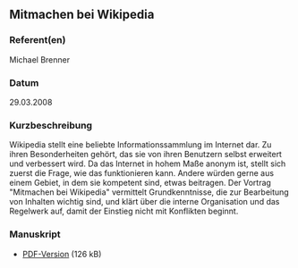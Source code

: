 
 
## Mitmachen bei Wikipedia


### Referent(en)
 Michael Brenner

### Datum
 29.03.2008

### Kurzbeschreibung
 Wikipedia stellt eine beliebte Informationssammlung im Internet dar. Zu ihren Besonderheiten gehört, das sie von ihren Benutzern selbst erweitert und verbessert wird. Da das Internet in hohem Maße anonym ist, stellt sich zuerst die Frage, wie das funktionieren kann. Andere würden gerne aus einem Gebiet, in dem sie kompetent sind, etwas beitragen. Der Vortrag "Mitmachen bei Wikipedia" vermittelt Grundkenntnisse, die zur Bearbeitung von Inhalten wichtig sind, und klärt über die interne Organisation und das Regelwerk auf, damit der Einstieg nicht mit Konflikten beginnt.

### Manuskript

          
* [PDF-Version](/download/Vortraege/Mitmachen_bei_Wikipedia.pdf) (126 kB)
                 
      
  

